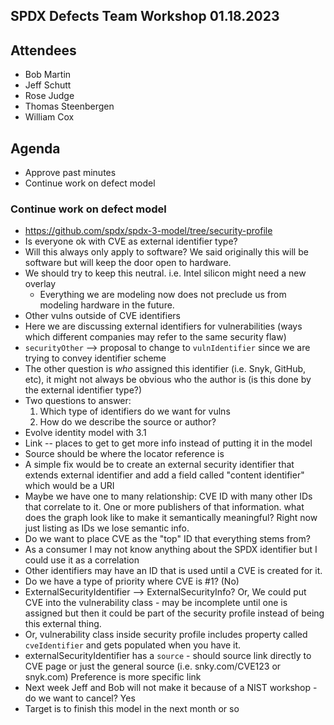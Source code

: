 ## SPDX Defects Team Workshop 01.18.2023

## Attendees
* Bob Martin
* Jeff Schutt
* Rose Judge
* Thomas Steenbergen
* William Cox

## Agenda
- Approve past minutes
- Continue work on defect model

### Continue work on defect model
- https://github.com/spdx/spdx-3-model/tree/security-profile
- Is everyone ok with CVE as external identifier type?
- Will this always only apply to software? We said originally this will be software but will keep the door open to hardware.
- We should try to keep this neutral. i.e. Intel silicon might need a new overlay
  - Everything we are modeling now does not preclude us from modeling hardware in the future.
- Other vulns outside of CVE identifiers
- Here we are discussing external identifiers for vulnerabilities (ways which different companies may refer to the same security flaw)
- `securityOther` --> proposal to change to `vulnIdentifier` since we are trying to convey identifier scheme
- The other question is *who* assigned this identifier (i.e. Snyk, GitHub, etc), it might not always be obvious who the author is (is this done by the external identifier type?)
- Two questions to answer:
  1) Which type of identifiers do we want for vulns
  2) How do we describe the source or author?
- Evolve identity model with 3.1
- Link -- places to get to get more info instead of putting it in the model
- Source should be where the locator reference is
- A simple fix would be to create an external security identifier that extends external identifier and add a field called "content identifier" which would be a URI
- Maybe we have one to many relationship: CVE ID with many other IDs that correlate to it. One or more publishers of that information. what does the graph look like to make it semantically meaningful? Right now just listing as IDs we lose semantic info.
- Do we want to place CVE as the "top" ID that everything stems from? 
- As a consumer I may not know anything about the SPDX identifier but I could use it as a correlation
- Other identifiers may have an ID that is used until a CVE is created for it.
- Do we have a type of priority where CVE is #1? (No)
- ExternalSecurityIdentifier --> ExternalSecurityInfo? Or, We could put CVE into the vulnerability class - may be incomplete until one is assigned but then it could be part of the security profile instead of being this external thing.
- Or, vulnerability class inside security profile includes property called `cveIdentifier` and gets populated when you have it.
- externalSecurityIdentifier has a `source` - should source link directly to CVE page or just the general source (i.e. snky.com/CVE123 or snyk.com) Preference is more specific link
- Next week Jeff and Bob will not make it because of a NIST workshop - do we want to cancel? Yes
- Target is to finish this model in the next month or so
